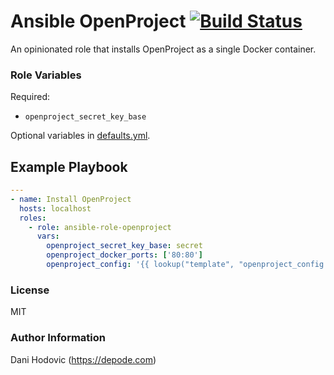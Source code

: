 # Ansible OpenProject [![Build Status](https://travis-ci.org/danihodovic/ansible-role-openproject.svg?branch=master)](https://travis-ci.org/danihodovic/ansible-role-openproject)

An opinionated role that installs OpenProject as a single Docker container.

### Role Variables

Required:

- `openproject_secret_key_base`

Optional variables in [defaults.yml](./defaults/main.yml).

Example Playbook
----------------

```yaml
---
- name: Install OpenProject
  hosts: localhost
  roles:
    - role: ansible-role-openproject
      vars:
        openproject_secret_key_base: secret
        openproject_docker_ports: ['80:80']
        openproject_config: '{{ lookup("template", "openproject_config.yml") }}'
```

### License

MIT

### Author Information

Dani Hodovic (https://depode.com)
